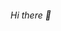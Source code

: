 ###### Hi there 👋

<!--
**sp-rahul/sp-rahul** is a ✨ _special_ ✨ repository because its `README.md` (this file) appears on your GitHub profile.

Here are some ideas to get you started:

- 🔭 I’m currently working on a framework
- 🌱 I’m currently learning github
- 👯 I’m looking to collaborate on web development
- 🤔 I’m looking for help with online
- 💬 Ask me about problem solving
- 📫 How to reach me: on facebook
- 😄 Pronouns: ...
- ⚡ Fun fact: ...
-->
